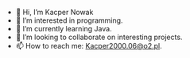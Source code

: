 - 👋 Hi, I’m Kacper Nowak
- 👀 I’m interested in programming.
- 🌱 I’m currently learning Java.
- 💞️ I’m looking to collaborate on interesting projects.
- 📫 How to reach me: Kacper2000.06@o2.pl.

<!---
NowakKacper/NowakKacper is a ✨ special ✨ repository because its `README.md` (this file) appears on your GitHub profile.
You can click the Preview link to take a look at your changes.
--->
